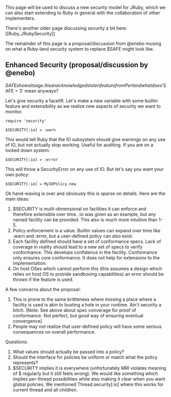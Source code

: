 This page will be used to discuss a new security model for JRuby, which we can also start extending to Ruby in general with the collaboration of other implementers.

There's another older page discussing security a bit here: [[Ruby_JRubySecurity]]

The remainder of this page is a proposal/discussion from @enebo musing on what a Ruby-land security system to replace $SAFE might look like.

Enhanced Security (proposal/discussion by @enebo)
-------------------------------------------------

$SAFE shows its age.  It is an acknowledged stolen feature from Perl and what does '$SAFE = 3' mean anyways?

Let's give security a facelift.  Let's make a new variable with some builtin feature and extensibility as we realize new aspects of security we want to monitor.

    require 'security'

    $SECURITY[:io] = :warn

This would tell Ruby that the IO subsystem should give warnings on any use of IO, but not actually stop working.  Useful for auditing.  If you are on a locked down system:

    $SECURITY[:io] = :error

This will throw a SecurityError on any use of IO.  But let's say you want your own policy:

    $SECURITY[:io] = MyIOPolicy.new

Ok hand-waving is over and obviously this is sparse on details.  Here are the main ideas:

1. $SECURITY is multi-dimensional on facilities it can enforce and therefore extensible over time.  :io was given as an example, but any named facility can be provided.  This also is much more intuitive than 1-5.
1. Policy enforcement is a value.  Builtin values can expand over time like :warn and :error, but a user-defined policy can also exist.
1. Each facility defined should have a set of conformance specs.  Lack of coverage in reality should lead to a new set of specs to verify conformance.  This develops confidence in the facility.  Conformance only ensures core conformance.  It does not help for extensions to the implementation.
1. On host OSes which cannot perform this (this assumes a design which relies on host OS to provide sandboxing capabilities) an error should be thrown if the feature is used.

A few concerns about the proposal:

1. This is prone to the same brittleness where missing a place where a facility is used is akin to busting a hole in your runtime.  Ain't security a bitch.  [Note: See above about spec converage for proof of conformance.  Not perfect, but good way of ensuring eventual convergence]
1. People may not realize that user-defined policy will have some serious consequences on overall performance.

Questions:

1. What values should actually be passed into a policy?
1. Should the interface for policies be uniform or match what the policy represents?
1. $SECURITY implies it is everywhere (unfortunately MRI violates meaning of $ regularly but it still feels wrong).  We would like something which implies per-thread possibilities while also making it clear when you want global policies.  We mentioned Thread.security[:io] where this works for current thread and all children.